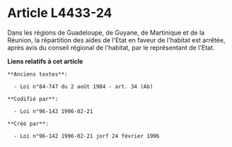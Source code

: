 # Article L4433-24

Dans les régions de Guadeloupe, de Guyane, de Martinique et de la Réunion, la répartition des aides de l'Etat en faveur de
l'habitat est arrêtée, après avis du conseil régional de l'habitat, par le représentant de l'Etat.

**Liens relatifs à cet article**

	**Anciens textes**:

	  - Loi n°84-747 du 2 août 1984 - art. 34 (Ab)

	**Codifié par**:

	  - Loi n°96-142 1996-02-21

	**Créé par**:

	  - Loi n°96-142 1996-02-21 jorf 24 février 1996
